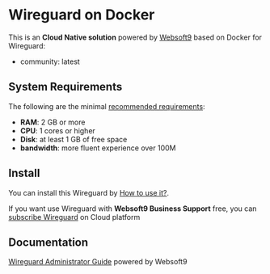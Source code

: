 # Wireguard on Docker  

This is an **Cloud Native solution** powered by [Websoft9](https://www.websoft9.com) based on Docker for Wireguard:

 - community:  latest


## System Requirements

The following are the minimal [recommended requirements](https://github.com/linuxserver/docker-wireguard):

* **RAM**: 2 GB or more
* **CPU**: 1 cores or higher
* **Disk**: at least 1 GB of free space
* **bandwidth**: more fluent experience over 100M  

## Install

You can install this Wireguard by [How to use it?](https://github.com/Websoft9/docker-library#how-to-use-it).   

If you want use Wireguard with **Websoft9 Business Support** free, you can [subscribe Wireguard](https://www.websoft9.com/apps) on Cloud platform

## Documentation

[Wireguard Administrator Guide](https://support.websoft9.com/docs/wireguard) powered by Websoft9